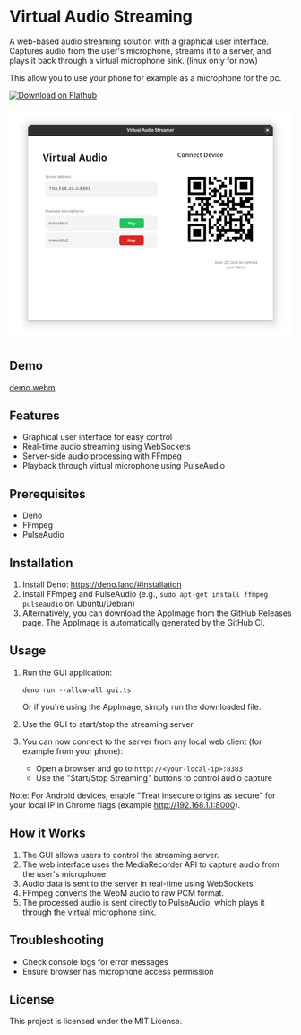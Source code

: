 # Virtual Audio Streaming

A web-based audio streaming solution with a graphical user interface. Captures audio from the user's microphone, streams it to a server, and plays it back through a virtual microphone sink. (linux only for now)

This allow you to use your phone for example as a microphone for the pc.

<a href='https://flathub.org/apps/io.github.sigmasd.virtaudio'>
  <img width='240' alt='Download on Flathub' src='https://dl.flathub.org/assets/badges/flathub-badge-i-en.png'/>
</a>

![image](https://github.com/sigmaSd/virtAudio/blob/b0ead458f2e4ed377b9a540cd4451f012ad87d71/distro/demo.png)

## Demo
[demo.webm](https://github.com/user-attachments/assets/34a2ef07-696d-4c3e-afdb-4876e048c18e)

## Features

- Graphical user interface for easy control
- Real-time audio streaming using WebSockets
- Server-side audio processing with FFmpeg
- Playback through virtual microphone using PulseAudio

## Prerequisites

- Deno
- FFmpeg
- PulseAudio

## Installation

1. Install Deno: https://deno.land/#installation
2. Install FFmpeg and PulseAudio (e.g., `sudo apt-get install ffmpeg pulseaudio` on Ubuntu/Debian)
3. Alternatively, you can download the AppImage from the GitHub Releases page. The AppImage is automatically generated by the GitHub CI.

## Usage

1. Run the GUI application:
   ```
   deno run --allow-all gui.ts
   ```
   Or if you're using the AppImage, simply run the downloaded file.

2. Use the GUI to start/stop the streaming server.

3. You can now connect to the server from any local web client (for example from your phone):
   - Open a browser and go to `http://<your-local-ip>:8383`
   - Use the "Start/Stop Streaming" buttons to control audio capture

Note: For Android devices, enable "Treat insecure origins as secure" for your local IP in Chrome flags (example http://192.168.1.1:8000).

## How it Works

1. The GUI allows users to control the streaming server.
2. The web interface uses the MediaRecorder API to capture audio from the user's microphone.
3. Audio data is sent to the server in real-time using WebSockets.
4. FFmpeg converts the WebM audio to raw PCM format.
5. The processed audio is sent directly to PulseAudio, which plays it through the virtual microphone sink.

## Troubleshooting

- Check console logs for error messages
- Ensure browser has microphone access permission

## License

This project is licensed under the MIT License.
